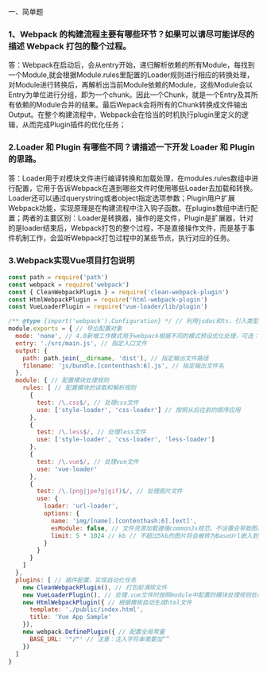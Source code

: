 一、简单题

### 1、Webpack 的构建流程主要有哪些环节？如果可以请尽可能详尽的描述 Webpack 打包的整个过程。

答：Webpack在启动后，会从entry开始，递归解析依赖的所有Module，每找到一个Module,就会根据Module.rules里配置的Loader规则进行相应的转换处理，对Module进行转换后，再解析出当前Module依赖的Module，这些Module会以Entry为单位进行分组，即为一个chunk。因此一个Chunk，就是一个Entry及其所有依赖的Module合并的结果。最后Wepack会将所有的Chunk转换成文件输出Output。在整个构建流程中，Webpack会在恰当的时机执行plugin里定义的逻辑，从而完成Plugin插件的优化任务；

### 2.Loader 和 Plugin 有哪些不同？请描述一下开发 Loader 和 Plugin 的思路。

答：Loader用于对模块文件进行编译转换和加载处理，在modules.rules数组中进行配置，它用于告诉Webpack在遇到哪些文件时使用哪些Loader去加载和转换。Loader还可以通过querystring或者object指定选项参数；Plugin用户扩展Webpack功能，实现原理是在构建流程中注入钩子函数。在plugins数组中进行配置；两者的主要区别：Loader是转换器，操作的是文件，Plugin是扩展器，针对的是loader结束后，Webpack打包的整个过程，不是直接操作文件，而是基于事件机制工作，会监听Webpack打包过程中的某些节点，执行对应的任务。

### 3.Webpack实现Vue项目打包说明

````js
const path = require('path') 
const webpack = require('webpack') 
const { CleanWebpackPlugin } = require('clean-webpack-plugin')
const HtmlWebpackPlugin = require('html-webpack-plugin')
const VueLoaderPlugin = require('vue-loader/lib/plugin')

/** @type {import('webpack').Configuration} */ // 利用jsdoc和ts，引入类型注释，实现vscode对配置编写的语法提示
module.exports = { // 导出配置对象
  mode: 'none', // 4.0新增工作模式用于webpack根据不同的模式预设优化处理，可选：‘none’，‘production’，‘development’
  entry: './src/main.js', // 指定入口文件
  output: {
    path: path.join(__dirname, 'dist'), // 指定输出文件路径
    filename: 'js/bundle.[contenthash:6].js', // 指定输出文件名
  },
  module: { // 配置模块处理规则
    rules: [ // 配置模块的读取和解析规则
      {
        test: /\.css$/, // 处理css文件
        use: ['style-loader', 'css-loader'] // 按照从后往前的顺序应用
      },
      {
        test: /\.less$/, // 处理less文件
        use: ['style-loader', 'css-loader', 'less-loader']
      },
      {
        test: /\.vue$/, // 处理vue文件
        use: 'vue-loader'
      },
      {
        test: /\.(png|jpe?g|gif)$/, // 处理图片文件
        use: {
          loader: 'url-loader',
          options: {
            name: 'img/[name].[contenthash:6].[ext]',
            esModule: false, // 文件资源加载遵循commonJs规范，不设置会导致图片以export default的形式导出，无法正常加载
            limit: 5 * 1024 // kb // 不超过5kb的图片将会被转为BaseUrl嵌入到js代码里，减少网络请求次数，超过5kb的文件将交由file-loader处理文件资源加载
          }
        }
      }
    ]
  },
  plugins: [ // 插件配置，实现自动化任务
    new CleanWebpackPlugin(), // 打包前清除文件
    new VueLoaderPlugin(), // 处理.vue文件时按照module中配置的模块处理规则处理相应的文件
    new HtmlWebpackPlugin({ // 根据模板自动生成html文件
      template: './public/index.html',
      title: 'Vue App Sample'
    }),
    new webpack.DefinePlugin({ // 配置全局常量
      BASE_URL: '"/"' // 注意：注入字符串需要加“”
    })
  ]
}
````

